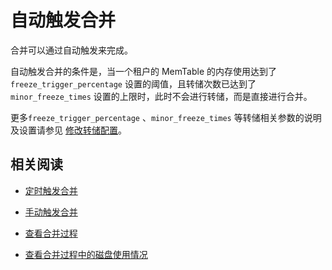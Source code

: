自动触发合并
===========================

合并可以通过自动触发来完成。

自动触发合并的条件是，当一个租户的 MemTable 的内存使用达到了 `freeze_trigger_percentage` 设置的阈值，且转储次数已达到了 `minor_freeze_times` 设置的上限时，此时不会进行转储，而是直接进行合并。

更多`freeze_trigger_percentage` 、`minor_freeze_times` 等转储相关参数的说明及设置请参见 [修改转储配置](../1.minor-compaction-management/5.modify-minor-compaction-configurations.md)。

相关阅读
-------------------------

* [定时触发合并](../2.major-compaction-management/3.trigger-a-major-compaction-on-a-schedule.md)

* [手动触发合并](../2.major-compaction-management/4.manually-trigger-a-major-compaction.md)

* [查看合并过程](5.view-major-compaction-information/1.view-the-major-compaction-process.md)

* [查看合并过程中的磁盘使用情况](5.view-major-compaction-information/2.view-disk-usage-in-the-process-of-major-compaction.md)
